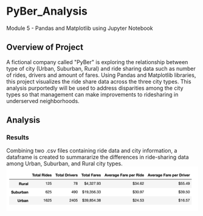 # PyBer_Analysis
Module 5 - Pandas and Matplotlib using Jupyter Notebook

## Overview of Project
A fictional company called "PyBer" is exploring the relationship between type of city (Urban, Suburban, Rural) and ride sharing data such as number of rides, drivers and amount of fares.  Using Pandas and Matplotlib libraries, this project visualizes the ride share data across the three city types.  This analysis purportedly will be used to address disparities among the city types so that management can make improvements to ridesharing in underserved neighborhoods.

## Analysis 
### Results
Combining two .csv files containing ride data and city information, a dataframe is created to summararize the differences in ride-sharing data among Urban, Suburban, and Rural city types.
![Summary Overview](/analysis/PyBer_summary_df.png)


